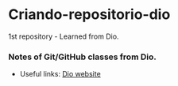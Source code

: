 # Criando-repositorio-dio
1st repository - Learned from Dio.

### Notes of Git/GitHub classes from Dio.

- Useful links:
[Dio website](https://www.dio.me/en)
